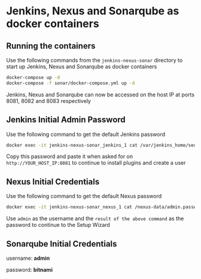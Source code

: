 # Jenkins, Nexus and Sonarqube as docker containers

## Running the containers

Use the following commands from the `jenkins-nexus-sonar` directory to start up Jenkins, Nexus and Sonarqube as docker containers

```bash
docker-compose up -d
docker-compose -f sonar/docker-compose.yml up -d
```

Jenkins, Nexus and Sonarqube can now be accessed on the host IP at ports 8081, 8082 and 8083 respectively

## Jenkins Initial Admin Password

Use the following command to get the default Jenkins password

```bash
docker exec -it jenkins-nexus-sonar_jenkins_1 cat /var/jenkins_home/secrets/initialAdminPassword
```

Copy this password and paste it when asked for on `http://YOUR_HOST_IP:8081` to continue to install plugins and create a user

## Nexus Initial Credentials

Use the following command to get the default Nexus password

```bash
docker exec -it jenkins-nexus-sonar_nexus_1 cat /nexus-data/admin.password
```

Use `admin` as the username and the `result of the above command` as the password to continue to the Setup Wizard

## Sonarqube Initial Credentials

username: **admin**

password: **bitnami**
